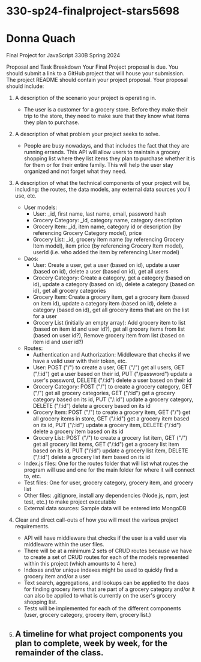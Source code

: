 # 330-sp24-finalproject-stars5698
# Donna Quach 
Final Project for JavaScript 330B Spring 2024 

Proposal and Task Breakdown
Your Final Project proposal is due. You should submit a link to a GitHub project that will house your submission. The project README should contain your project proposal. Your proposal should include:

1. A description of the scenario your project is operating in.
   - The user is a customer for a grocery store. Before they make their trip to the store, they need to make sure that they know what items they plan to purchase. 

2. A description of what problem your project seeks to solve.
   - People are busy nowadays, and that includes the fact that they are running errands. This API will allow users to maintain a grocery shopping list where they list items they plan to purchase whether it is for them or for their entire family. This will help the user stay organized and not forget what they need. 

3. A description of what the technical components of your project will be, including: the routes, the data models, any external data sources you'll use, etc.
   - User models:
     - User: _id, first name, last name, email, password hash 
     - Grocery Category: _id, category name, category description 
     - Grocery Item: _id, item name, category id or description (by referencing Grocery Category model), price
     - Grocery List: _id, grocery item name (by referencing Grocery Item model), item price (by referencing Grocery Item model), userId (i.e. who added the item by referencing User model) 
   - Daos:
     - User: Create a user, get a user (based on id), update a user (based on id), delete a user (based on id), get all users
     - Grocery Category: Create a category, get a category (based on id), update a category (based on id), delete a category (based on id), get all grocery categories
     - Grocery Item: Create a grocery item, get a grocery item (based on item id), update a category item (based on id), delete a category (based on id), get all grocery items that are on the list for a user
     - Grocery List (initially an empty array): Add grocery item to list (based on item id and user id?), get all grocery items from list (based on user id?), Remove grocery item from list (based on item id and user id?) 
   - Routes:
     - Authentication and Authorization: Middleware that checks if we have a valid user with their token, etc. 
     - User: POST ("/") to create a user, GET ("/") get all users, GET ("/:id") get a user based on their id, PUT ("/password") update a user's password, DELETE ("/:id") delete a user based on their id  
     - Grocery Category: POST ("/") to create a grocery category, GET ("/") get all grocery categories, GET ("/:id") get a grocery category based on its id, PUT ("/:id") update a grocery category, DELETE ("/:id") delete a grocery based on its id  
     - Grocery Item: POST ("/") to create a grocery item, GET ("/") get all grocery items in store, GET ("/:id") get a grocery item based on its id, PUT ("/:id") update a grocery item, DELETE ("/:id") delete a grocery item based on its id
     - Grocery List: POST ("/") to create a grocery list item, GET ("/") get all grocery list items, GET ("/:id") get a grocery list item based on its id, PUT ("/:id") update a grocery list item, DELETE ("/:id") delete a grocery list item based on its id  
   - Index.js files: One for the routes folder that will list what routes the program will use and one for the main folder for where it will connect to, etc.
   - Test files: One for user, grocery category, grocery item, and grocery list
   - Other files: .gitignore, install any dependencies (Node.js, npm, jest test, etc.) to make project executable 
   - External data sources: Sample data will be entered into MongoDB

4. Clear and direct call-outs of how you will meet the various project requirements.
   - API will have middleware that checks if the user is a valid user via middleware within the user files.
   - There will be at a minimum 2 sets of CRUD routes because we have to create a set of CRUD routes for each of the models represented within this project (which amounts to 4 here.)
   - Indexes and/or unique indexes might be used to quickly find a grocery item and/or a user
   - Text search, aggregations, and lookups can be applied to the daos for finding grocery items that are part of a grocery category and/or it can also be applied to what is currently on the user's grocery shopping list.
   - Tests will be implemented for each of the different components (user, grocery category, grocery item, grocery list.)
     
5. A timeline for what project components you plan to complete, week by week, for the remainder of the class.
   - 
